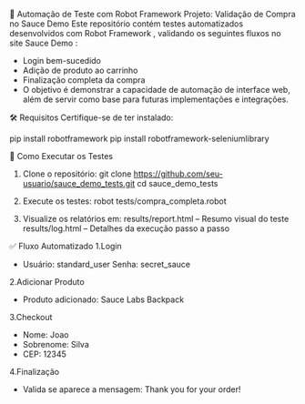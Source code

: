 🧪 Automação de Teste com Robot Framework
Projeto: Validação de Compra no Sauce Demo
Este repositório contém testes automatizados desenvolvidos com Robot Framework , validando os seguintes fluxos no site Sauce Demo :

- Login bem-sucedido
- Adição de produto ao carrinho
- Finalização completa da compra
- O objetivo é demonstrar a capacidade de automação de interface web, além de servir como base para futuras implementações e integrações.



🛠️ Requisitos
Certifique-se de ter instalado:

pip install robotframework
pip install robotframework-seleniumlibrary






🧪 Como Executar os Testes
1. Clone o repositório:
git clone https://github.com/seu-usuario/sauce_demo_tests.git 
cd sauce_demo_tests

2. Execute os testes:
robot tests/compra_completa.robot

3. Visualize os relatórios em:
results/report.html – Resumo visual do teste
results/log.html – Detalhes da execução passo a passo






✅ Fluxo Automatizado
1.Login
- Usuário: standard_user
Senha: secret_sauce

2.Adicionar Produto
- Produto adicionado: Sauce Labs Backpack

3.Checkout
- Nome: Joao
- Sobrenome: Silva
- CEP: 12345

4.Finalização
- Valida se aparece a mensagem: Thank you for your order!
